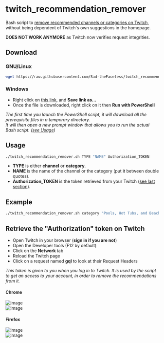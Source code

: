 # twitch_recommendation_remover
Bash script to [remove recommended channels or categories on Twitch](https://www.twitch.tv/settings/recommendations), without being dependent of Twitch's own suggestions in the homepage.

**DOES NOT WORK ANYMORE** as Twitch now verifies request integrities.

## Download
### GNU/Linux
```bash
wget https://raw.githubusercontent.com/Sad-theFaceless/twitch_recommendation_remover/main/twitch_recommendation_remover.sh && chmod +x twitch_recommendation_remover.sh
```
### Windows
- Right click on [this link](https://github.com/Sad-theFaceless/twitch_recommendation_remover/raw/main/twitch_recommendation_remover.ps1), and **Save link as...**
- Once the file is downloaded, right click on it then **Run with PowerShell**

*The first time you launch the PowerShell script, it will download all the prerequisite files in a temporary directory.  
It will then open a new prompt window that allows you to run the actual Bash script. ([see Usage](#Usage))*

## Usage
```bash
./twitch_recommendation_remover.sh TYPE "NAME" Authorization_TOKEN
```
- **TYPE** is either **channel** or **category**.
- **NAME** is the name of the channel or the category (put it between double quotes).
- **Authorization_TOKEN** is the token retrieved from your Twitch ([see last section](#retrieve-the-authorization-token-on-twitch)).

## Example
```bash
./twitch_recommendation_remover.sh category "Pools, Hot Tubs, and Beaches" a1b2c3d4e5f6g7h8i9j10k11l12m13
```

## Retrieve the "Authorization" token on Twitch
- Open Twitch in your browser (**sign in if you are not**)
- Open the Developer tools (F12 by default)
- Click on the **Network** tab
- Reload the Twitch page
- Click on a request named **gql** to look at their Request Headers

*This token is given to you when you log in to Twitch. It is used by the script to get an access to your account, in order to remove the recommendations from it.*

#### Chrome
![image](https://user-images.githubusercontent.com/21340420/155695072-1985b99e-30ca-48da-a7ba-aa7c8cbbe749.png)  
![image](https://user-images.githubusercontent.com/21340420/156946839-932584f6-6fd2-4cf1-8ea1-b5dc250bd0ad.png)
#### Firefox
![image](https://user-images.githubusercontent.com/21340420/155697210-0285483d-ac23-412e-9424-fb1eb9e9dbd6.png)  
![image](https://user-images.githubusercontent.com/21340420/156946930-99f8b5b9-1cdc-4c55-9a19-d59709cb54b6.png)

